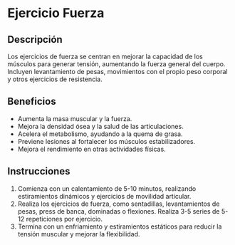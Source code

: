 # Ejercicio Fuerza

## Descripción
Los ejercicios de fuerza se centran en mejorar la capacidad de los músculos para generar tensión, aumentando la fuerza general del cuerpo. Incluyen levantamiento de pesas, movimientos con el propio peso corporal y otros ejercicios de resistencia.

## Beneficios
- Aumenta la masa muscular y la fuerza.
- Mejora la densidad ósea y la salud de las articulaciones.
- Acelera el metabolismo, ayudando a la quema de grasa.
- Previene lesiones al fortalecer los músculos estabilizadores.
- Mejora el rendimiento en otras actividades físicas.

## Instrucciones
1. Comienza con un calentamiento de 5-10 minutos, realizando estiramientos dinámicos y ejercicios de movilidad articular.
2. Realiza los ejercicios de fuerza, como sentadillas, levantamientos de pesas, press de banca, dominadas o flexiones. Realiza 3-5 series de 5-12 repeticiones por ejercicio.
3. Termina con un enfriamiento y estiramientos estáticos para reducir la tensión muscular y mejorar la flexibilidad.

